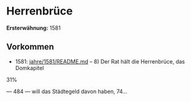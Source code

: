 # Herrenbrüce

**Ersterwähnung:** 1581

## Vorkommen
- 1581: [jahre/1581/README.md](../jahre/1581/README.md) – 8) Der Rat hält die Herrenbrüce, das Domkapitel

31%


— 484 —
will das Städtegeld davon haben, 74...
